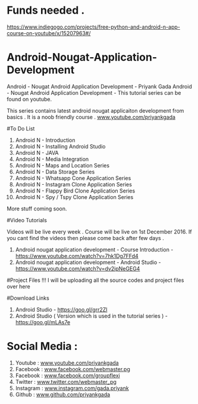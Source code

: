 # Funds needed .

https://www.indiegogo.com/projects/free-python-and-android-n-app-course-on-youtube/x/15207963#/

# Android-Nougat-Application-Development
Android - Nougat Android Application Development - Priyank Gada
Android - Nougat Android Application Development - This tutorial series can be found on youtube.

This series contains latest android nougat applicaiton development from basics . It is a noob friendly course . 
www.youtube.com/priyankgada

#To Do List
1. Android N - Introduction
2. Android N - Installing Android Studio
3. Android N - JAVA
4. Android N - Media Integration
5. Android N - Maps and Location Series
6. Android N - Data Storage Series 
7. Android N - Whatsapp Cone Application Series
8. Android N - Instagram Clone Application Series
9. Android N - Flappy Bird Clone Application Series
10. Android N - Spy / Tspy Clone Application Series

More stuff coming soon.

#Video Tutorials 

Videos will be live every week . Course will be live on 1st December 2016. If you cant find the videos then please come back after few days .

1. Android nougat application development - Course Introduction - https://www.youtube.com/watch?v=7hk1Dg7FFd4
2. Android nougat application development - Android Studio - https://www.youtube.com/watch?v=dv2ipNeGEG4

#Project Files !!!
I will be uploading all the source codes and project files over here

#Download Links 

1. Android Studio - https://goo.gl/grr2Zl
2. Android Studio ( Version which is used in the tutorial series ) - https://goo.gl/mLAs7e

# Social Media :
1. Youtube : www.youtube.com/priyankgada
2. Facebook : www.facebook.com/webmaster.pg
3. Facebook : www.facebook.com/groupflexi
4. Twitter : www.twitter.com/webmaster_pg
5. Instagram : www.instagram.com/gada.priyank
6. Github : www.github.com/priyankgada
